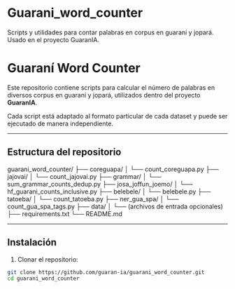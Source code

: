 # Guarani_word_counter
Scripts y utilidades para contar palabras en corpus en guaraní y jopará. Usado en el proyecto GuaranIA.
# Guaraní Word Counter 

Este repositorio contiene scripts para calcular el número de palabras en diversos corpus en guaraní y jopará, utilizados dentro del proyecto **GuaranIA**.

Cada script está adaptado al formato particular de cada dataset y puede ser ejecutado de manera independiente.

---

##  Estructura del repositorio

guarani_word_counter/
├── coreguapa/
│ └── count_coreguapa.py
├── jajovai/
│ └── count_jajovai.py
├── grammar/
│ └── sum_grammar_counts_dedup.py
├── josa_joffun_joemo/
│ └── hf_guarani_counts_inclusive.py
├── belebele/
│ └── belebele.py
├── tatoeba/
│ └── count_tatoeba.py
├── ner_gua_spa/
│ └── count_gua_spa_tags.py
├── data/
│ └── (archivos de entrada opcionales)
├── requirements.txt
└── README.md

---

## Instalación

1. Clonar el repositorio:
```bash
git clone https://github.com/guaran-ia/guarani_word_counter.git
cd guarani_word_counter
